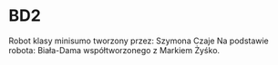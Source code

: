 # BD2
Robot klasy minisumo tworzony przez:  Szymona Czaje
Na podstawie robota: Biała-Dama współtworzonego z Markiem Żyśko.
